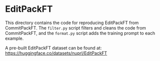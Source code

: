 # EditPackFT

This directory contains the code for reproducing EditPackFT from CommitPackFT.
The `filter.py` script filters and cleans the code from CommitPackFT,
and the `format.py` script adds the training prompt to each example.

A pre-built EditPackFT dataset can be found at: https://huggingface.co/datasets/nuprl/EditPackFT
